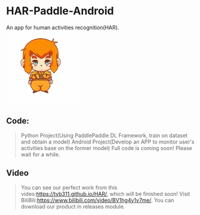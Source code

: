 #   HAR-Paddle-Android
An app for human activities recognition(HAR).
![img](resource/kuiba.gif)


##  Code:
>   Python Project(Using PaddlePaddle DL Framework, train on dataset and obtain a model)
>   Android Project(Develop an APP to monitor user's activities base on the former model)
>   Full code is coming soon! Please wait for a while.



##  Video
>   You can see our perfect work from this video:https://tyb311.github.io/HAR/, which will be finished soon!
>   Visit BiliBili:https://www.bilibili.com/video/BV1hg4y1v7me/.
>   You can download our product in releases module.
